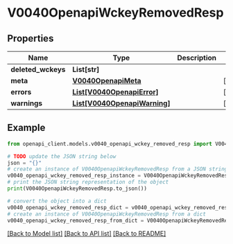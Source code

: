 # V0040OpenapiWckeyRemovedResp


## Properties

Name | Type | Description | Notes
------------ | ------------- | ------------- | -------------
**deleted_wckeys** | **List[str]** |  | 
**meta** | [**V0040OpenapiMeta**](V0040OpenapiMeta.md) |  | [optional] 
**errors** | [**List[V0040OpenapiError]**](V0040OpenapiError.md) |  | [optional] 
**warnings** | [**List[V0040OpenapiWarning]**](V0040OpenapiWarning.md) |  | [optional] 

## Example

```python
from openapi_client.models.v0040_openapi_wckey_removed_resp import V0040OpenapiWckeyRemovedResp

# TODO update the JSON string below
json = "{}"
# create an instance of V0040OpenapiWckeyRemovedResp from a JSON string
v0040_openapi_wckey_removed_resp_instance = V0040OpenapiWckeyRemovedResp.from_json(json)
# print the JSON string representation of the object
print(V0040OpenapiWckeyRemovedResp.to_json())

# convert the object into a dict
v0040_openapi_wckey_removed_resp_dict = v0040_openapi_wckey_removed_resp_instance.to_dict()
# create an instance of V0040OpenapiWckeyRemovedResp from a dict
v0040_openapi_wckey_removed_resp_from_dict = V0040OpenapiWckeyRemovedResp.from_dict(v0040_openapi_wckey_removed_resp_dict)
```
[[Back to Model list]](../README.md#documentation-for-models) [[Back to API list]](../README.md#documentation-for-api-endpoints) [[Back to README]](../README.md)


